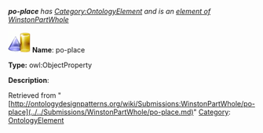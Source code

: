 ___po-place__ has [Category:OntologyElement](../../Category/OntologyElement.md "Category:OntologyElement") and is an [element of](../../Property/ElementOf.md "Property:ElementOf") [WinstonPartWhole](../../Submissions/WinstonPartWhole.md "Submissions:WinstonPartWhole")_


  




[![ObjectProperty](../../images/thumb/c/c3/ObjectProperty.gif/45px-ObjectProperty.gif)](../../Image/ObjectProperty.gif.md "ObjectProperty")
__Name__: po-place 


__Type:__ owl:ObjectProperty 


__Description__: 





Retrieved from "[http://ontologydesignpatterns.org/wiki/Submissions:WinstonPartWhole/po-place](../../Submissions/WinstonPartWhole/po-place.md)"
 [Category](http://ontologydesignpatterns.org/wiki/Special:Categories "Special:Categories"): [OntologyElement](../../Category/OntologyElement.md "Category:OntologyElement")